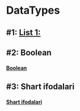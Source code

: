 # DataTypes

## **#1:** [List 1:](./TUTORIALS/SECTIONS/DataTypes/list.html)

## **#2:** Boolean

#### [Boolean](./tutorial_2.html)

## **#3:** Shart ifodalari

#### [Shart ifodalari](./tutorial_3.html)

<!-- ## Kitoblar tarjimasi

1. [Python Crash Course](https://martianvenusian.github.io/python-crash-course/)

2. Python Cookbook -->
